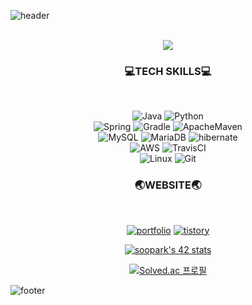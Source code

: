 ![header](https://capsule-render.vercel.app/api?type=waving&color=timeGradient&height=250&section=header&text=MOONG2&fontSize=90&animation=fadeIn&fontAlignY=40)
<!-- <h3 align="center">
👋Hi there👋
</h3> -->
<br>

<div align="center">
  
  <img src="https://www.fightersgeneration.com/news2022/char3/spiderman-ps4-photo-mode.gif" />

</div>

<h3 align="center">
  💻TECH SKILLS💻
</h3>
<br>
<div align="center">
  
  ![Java](https://img.shields.io/badge/Java-007396?style=flat-square&logo=Java&logoColor=white)
  ![Python](https://img.shields.io/badge/Python-3776AB?style=flat-square&logo=Python&logoColor=white)  
  ![Spring](https://img.shields.io/badge/Spring-6DB33F?style=flat-square&logo=Spring&logoColor=white)
  ![Gradle](https://img.shields.io/badge/Gradle-02303A?style=flat-square&logo=Gradle&logoColor=white)
  ![ApacheMaven](https://img.shields.io/badge/Apache_Maven-C71A36?style=flat-square&logo=Apache-Maven&logoColor=white)  
  ![MySQL](https://img.shields.io/badge/MySQL-4479A1?style=flat-square&logo=MySQL&logoColor=white)
  ![MariaDB](https://img.shields.io/badge/MariaDB-003545?style=flat-square&logo=MariaDB&logoColor=white) 
  ![hibernate](https://img.shields.io/badge/hibernate-59666C?style=flat&logo=hibernate&logoColor=white)
  <br>
  ![AWS](https://img.shields.io/badge/Amazon_AWS-232F3E?style=flat-square&logo=Amazon-AWS&logoColor=white)
  ![TravisCI](https://img.shields.io/badge/Travis_CI-3EAAAF?style=flat-square&logo=Travis-CI&logoColor=white)   
  ![Linux](https://img.shields.io/badge/Linux-FCC624?style=flat-square&logo=Linux&logoColor=white)
  ![Git](https://img.shields.io/badge/Git-F05032?style=flat-square&logo=Git&logoColor=white)
  
</div>

<h3 align="center">
 🌏WEBSITE🌏
</h3>
<br>
<div align="center">
  
  [![portfolio](https://img.shields.io/badge/Portfolio-181717?style=flat-square&logo=GitHub&logoColor=white&link=https://moong2.github.io)](https://moong2.github.io)
  [![tistory](https://img.shields.io/badge/Tech%20Blog-11B48A?style=flat-square&logo=Vimeo&logoColor=white&link=https://velog.io/@moong2)](https://castlehi.tistory.com)
  
</div>

<div align="center">
  
  [![soopark's 42 stats](https://badge42.vercel.app/api/v2/clfutiyec000608jmfz9hres8/stats?cursusId=21&coalitionId=86)](https://github.com/JaeSeoKim/badge42)
  
  [![Solved.ac 프로필](http://mazassumnida.wtf/api/v2/generate_badge?boj=www_castlehi)](https://solved.ac/www_castlehi)
  
</div>

![footer](https://capsule-render.vercel.app/api?type=waving&color=timeGradient&height=250&section=footer)
